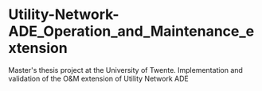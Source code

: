 # Utility-Network-ADE_Operation_and_Maintenance_extension
Master's thesis project at the University of Twente. Implementation and validation of the O&amp;M extension of Utility Network ADE
